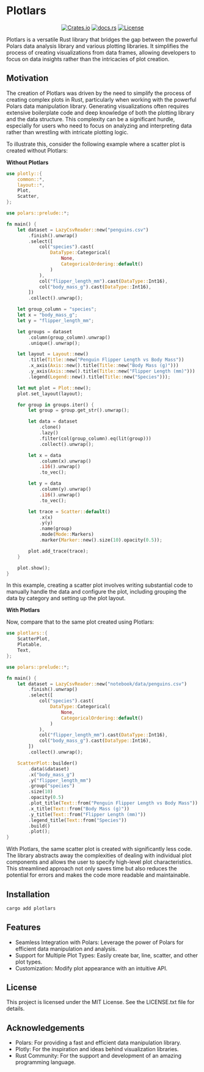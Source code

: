 # Plotlars

<p align="center">
    <a href="https://crates.io/crates/plotlars"><img alt="Crates.io" src="https://img.shields.io/crates/v/plotlars.svg"></a>
    <a href="https://docs.rs/plotlars"><img alt="docs.rs" src="https://img.shields.io/docsrs/plotlars"></a>
    <a href="https://github.com/your-repo/plotlars/blob/main/LICENSE"><img alt="License" src="https://img.shields.io/badge/license-MIT-blue.svg"></a>
</p>


Plotlars is a versatile Rust library that bridges the gap between the powerful Polars data analysis library and various plotting libraries. It simplifies the process of creating visualizations from data frames, allowing developers to focus on data insights rather than the intricacies of plot creation.

## Motivation

The creation of Plotlars was driven by the need to simplify the process of creating complex plots in Rust, particularly when working with the powerful Polars data manipulation library. Generating visualizations often requires extensive boilerplate code and deep knowledge of both the plotting library and the data structure. This complexity can be a significant hurdle, especially for users who need to focus on analyzing and interpreting data rather than wrestling with intricate plotting logic.

To illustrate this, consider the following example where a scatter plot is created without Plotlars:

**Without Plotlars**

```rust
use plotly::{
    common::*,
    layout::*,
    Plot,
    Scatter,
};

use polars::prelude::*;

fn main() {
    let dataset = LazyCsvReader::new("penguins.csv")
        .finish().unwrap()
        .select([
            col("species").cast(
                DataType::Categorical(
                    None,
                    CategoricalOrdering::default()
                )
            ),
            col("flipper_length_mm").cast(DataType::Int16),
            col("body_mass_g").cast(DataType::Int16),
        ])
        .collect().unwrap();

    let group_column = "species";
    let x = "body_mass_g";
    let y = "flipper_length_mm";

    let groups = dataset
        .column(group_column).unwrap()
        .unique().unwrap();

    let layout = Layout::new()
        .title(Title::new("Penguin Flipper Length vs Body Mass"))
        .x_axis(Axis::new().title(Title::new("Body Mass (g)")))
        .y_axis(Axis::new().title(Title::new("Flipper Length (mm)")))
        .legend(Legend::new().title(Title::new("Species")));

    let mut plot = Plot::new();
    plot.set_layout(layout);

    for group in groups.iter() {
        let group = group.get_str().unwrap();

        let data = dataset
            .clone()
            .lazy()
            .filter(col(group_column).eq(lit(group)))
            .collect().unwrap();

        let x = data
            .column(x).unwrap()
            .i16().unwrap()
            .to_vec();

        let y = data
            .column(y).unwrap()
            .i16().unwrap()
            .to_vec();

        let trace = Scatter::default()
            .x(x)
            .y(y)
            .name(group)
            .mode(Mode::Markers)
            .marker(Marker::new().size(10).opacity(0.5));

        plot.add_trace(trace);
    }

    plot.show();
}
```

In this example, creating a scatter plot involves writing substantial code to manually handle the data and configure the plot, including grouping the data by category and setting up the plot layout.

**With Plotlars**

Now, compare that to the same plot created using Plotlars:

```rust
use plotlars::{
    ScatterPlot,
    Plotable,
    Text,
};

use polars::prelude::*;

fn main() {
    let dataset = LazyCsvReader::new("notebook/data/penguins.csv")
        .finish().unwrap()
        .select([
            col("species").cast(
                DataType::Categorical(
                    None,
                    CategoricalOrdering::default()
                )
            ),
            col("flipper_length_mm").cast(DataType::Int16),
            col("body_mass_g").cast(DataType::Int16),
        ])
        .collect().unwrap();

    ScatterPlot::builder()
        .data(&dataset)
        .x("body_mass_g")
        .y("flipper_length_mm")
        .group("species")
        .size(10)
        .opacity(0.5)
        .plot_title(Text::from("Penguin Flipper Length vs Body Mass"))
        .x_title(Text::from("Body Mass (g)"))
        .y_title(Text::from("Flipper Length (mm)"))
        .legend_title(Text::from("Species"))
        .build()
        .plot();
}
```

With Plotlars, the same scatter plot is created with significantly less code. The library abstracts away the complexities of dealing with individual plot components and allows the user to specify high-level plot characteristics. This streamlined approach not only saves time but also reduces the potential for errors and makes the code more readable and maintainable.

## Installation

```bash
cargo add plotlars
```

## Features

- Seamless Integration with Polars: Leverage the power of Polars for efficient data manipulation and analysis.
- Support for Multiple Plot Types: Easily create bar, line, scatter, and other plot types.
- Customization: Modify plot appearance with an intuitive API.

## License

This project is licensed under the MIT License. See the LICENSE.txt file for details.

## Acknowledgements

- Polars: For providing a fast and efficient data manipulation library.
- Plotly: For the inspiration and ideas behind visualization libraries.
- Rust Community: For the support and development of an amazing programming language.
